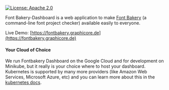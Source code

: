 [![License: Apache 2.0](https://img.shields.io/badge/License-Apache%202.0-brightgreen.svg)](https://github.com/googlefonts/fontbakery/blob/master/LICENSE.txt)

Font Bakery-Dashboard is a web application to make [Font Bakery](https://github.com/googlefonts/fontbakery) (a command-line font project checker) available easily to everyone.

Live Demo: [https://fontbakery.graphicore.de](https://fontbakery.graphicore.de)

#### Your Cloud of Choice

We run Fontbakery Dashboard on the Google Cloud and for development on Minikube, but it really is your choice where to host your dashboard.
Kubernetes is supported by many more providers (like Amazon Web Services, Microsoft Azure, etc) and you can learn more about this in the [kubernetes docs](https://kubernetes.io/docs/setup/pick-right-solution).
